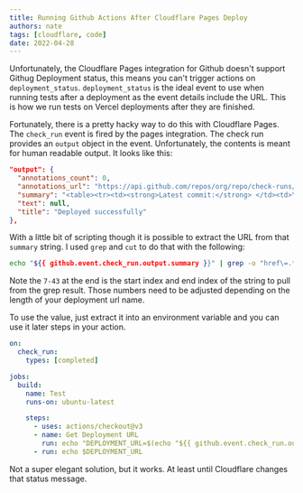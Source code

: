 ```yaml
---
title: Running Github Actions After Cloudflare Pages Deploy
authors: nate
tags: [cloudflare, code]
date: 2022-04-28
---
```


Unfortunately, the Cloudflare Pages integration for Github doesn't support Githug Deployment status, this means you can't trigger actions on `deployment_status`. `deployment_status` is the ideal event to use when running tests after a deployment as the event details include the URL. This is how we run tests on Vercel deployments after they are finished.

Fortunately, there is a pretty hacky way to do this with Cloudflare Pages. The `check_run` event is fired by the pages integration. The check run provides an `output` object in the event. Unfortunately, the contents is meant for human readable output. It looks like this:

```json
"output": {
  "annotations_count": 0,
  "annotations_url": "https://api.github.com/repos/org/repo/check-runs/12356/annotations",
  "summary": "<table><tr><td><strong>Latest commit:</strong> </td><td>\n<code>be76cc6</code>\n</td></tr>\n<tr><td><strong>Status:</strong></td><td>&nbsp;✅&nbsp; Deploy successful!</td></tr>\n<tr><td><strong>Preview URL:</strong></td><td>\n<a href='https://4fcdd3b4.site-name.pages.dev'>https://4fcdd3b4.site-name.pages.dev</a>\n</td></tr>\n</table>\n\n[View logs](https://dash.cloudflare.com/?to=/:account/pages/view/portal/4fcdd3b4-e0a7-42df-b2d9-4a89a1981d9d)\n",
  "text": null,
  "title": "Deployed successfully"
},
```

With a little bit of scripting though it is possible to extract the URL from that `summary` string. I used `grep` and `cut` to do that with the following:

```bash
echo "${{ github.event.check_run.output.summary }}" | grep -o "href\=.*>https" | cut -c 7-43
```

Note the `7-43` at the end is the start index and end index of the string to pull from the grep result. Those numbers need to be adjusted depending on the length of your deployment url name.

To use the value, just extract it into an environment variable and you can use it later steps in your action.

```yaml
on:
  check_run:
    types: [completed]

jobs:
  build:
    name: Test
    runs-on: ubuntu-latest

    steps:
      - uses: actions/checkout@v3
      - name: Get Deployment URL
        run: echo "DEPLOYMENT_URL=$(echo "${{ github.event.check_run.output.summary }}" | grep -o "href\=.*>https" | cut -c 7-43)" >> $GITHUB_ENV
      - run: echo $DEPLOYMENT_URL
```

Not a super elegant solution, but it works. At least until Cloudflare changes that status message.
